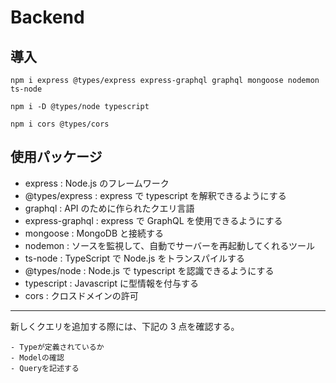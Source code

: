 # Backend

## 導入

```
npm i express @types/express express-graphql graphql mongoose nodemon ts-node

npm i -D @types/node typescript

npm i cors @types/cors
```

## 使用パッケージ

- express : Node.js のフレームワーク
- @types/express : express で typescript を解釈できるようにする
- graphql : API のために作られたクエリ言語
- express-graphql : express で GraphQL を使用できるようにする
- mongoose : MongoDB と接続する
- nodemon : ソースを監視して、自動でサーバーを再起動してくれるツール
- ts-node : TypeScript で Node.js をトランスパイルする
- @types/node : Node.js で typescript を認識できるようにする
- typescript : Javascript に型情報を付与する
- cors : クロスドメインの許可

---

新しくクエリを追加する際には、下記の 3 点を確認する。

```
- Typeが定義されているか
- Modelの確認
- Queryを記述する
```
